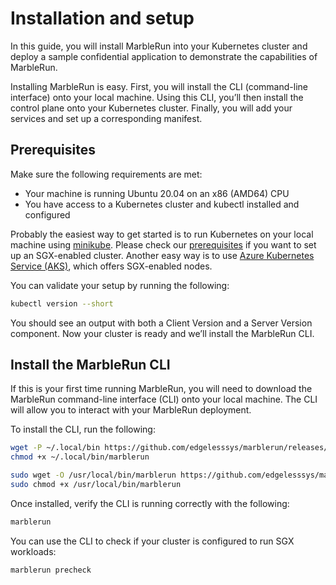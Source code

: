 # Installation and setup

In this guide, you will install MarbleRun into your Kubernetes cluster and deploy a sample confidential application to demonstrate the capabilities of MarbleRun.

Installing MarbleRun is easy. First, you will install the CLI (command-line interface) onto your local machine. Using this CLI, you’ll then install the control plane onto your Kubernetes cluster.
Finally, you will add your services and set up a corresponding manifest.

## Prerequisites

Make sure the following requirements are met:

* Your machine is running Ubuntu 20.04 on an x86 (AMD64) CPU
* You have access to a Kubernetes cluster and kubectl installed and configured

Probably the easiest way to get started is to run Kubernetes on your local machine using [minikube](https://minikube.sigs.k8s.io/docs/start/). Please check our [prerequisites](../deployment/kubernetes.md#prerequisites) if you want to set up an SGX-enabled cluster. Another easy way is to use [Azure Kubernetes Service (AKS)](https://docs.microsoft.com/en-us/azure/aks/kubernetes-walkthrough-portal), which offers SGX-enabled nodes.

You can validate your setup by running the following:

```bash
kubectl version --short
```

You should see an output with both a Client Version and a Server Version component.
Now your cluster is ready and we’ll install the MarbleRun CLI.

## Install the MarbleRun CLI

If this is your first time running MarbleRun, you will need to download the MarbleRun command-line interface (CLI) onto your local machine. The CLI will allow you to interact with your MarbleRun deployment.

To install the CLI, run the following:

<Tabs groupId="user">
<TabItem value="current-user" label="For the current user">

```bash
wget -P ~/.local/bin https://github.com/edgelesssys/marblerun/releases/latest/download/marblerun
chmod +x ~/.local/bin/marblerun
```

</TabItem>
<TabItem value="global" label="Global install (requires root)">

```bash
sudo wget -O /usr/local/bin/marblerun https://github.com/edgelesssys/marblerun/releases/latest/download/marblerun
sudo chmod +x /usr/local/bin/marblerun
```

</TabItem>
</Tabs>

Once installed, verify the CLI is running correctly with the following:

```bash
marblerun
```

You can use the CLI to check if your cluster is configured to run SGX workloads:

```bash
marblerun precheck
```
